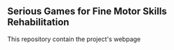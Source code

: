 ## Serious Games for Fine Motor Skills Rehabilitation

This repository contain the project's webpage
